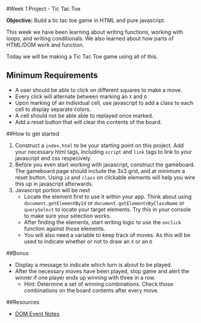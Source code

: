 #Week 1 Project - Tic Tac Toe

**Objective:** Build a tic tac toe game in HTML and pure javascript.

This week we have been learning about writing functions, working with loops, and writing conditionals. We also learned about how parts of HTML/DOM work and function.

Today we will be making a Tic Tac Toe game using all of this.

## Minimum Requirements
* A user should be able to click on different squares to make a move.
* Every click will alternate between marking an `X` and `O`
* Upon marking of an individual cell, use javascript to add a class to each cell to display separate colors.
* A cell should not be able able to replayed once marked.
* Add a reset button that will clear the contents of the board.

##How to get started
1. Construct a `index.html` to be your starting point on this project. Add your necessary html tags, including `script` and `link` tags to link to your javascript and css respecively.
2. Before you even start working with javascript, construct the gameboard. The gameboard page should include the 3x3 grid, and at minimum a reset button. Using `id` and `class` on clickable elements will help you wire this up in javascript afterwards.
3. Javascript portion will be next
	* Locate the element first to use it within your app. Think about using `document.getElementById` or `document.getElementsByClassName` or `querySelect` to locate your target elements. Try this in your console to make sure your selection works.
	* After finding the elements, start writing logic to use the `onclick` function against those elements.
	* You will also need a variable to keep track of moves. As this will be used to indicate whether or not to draw an `X` or an `O`

##Bonus
* Display a message to indicate which turn is about to be played.
* After the necessary moves have been played, stop game and alert the winner if one player ends up winning with three in a row.
	* Hint: Determine a set of winning combinations. Check those combinations on the board contents after every move.


##Resources
* [DOM Event Notes](https://github.com/wdi-sf-fall/notes/blob/master/week_01_fundamentals/day_4_dom_events/README.md)
